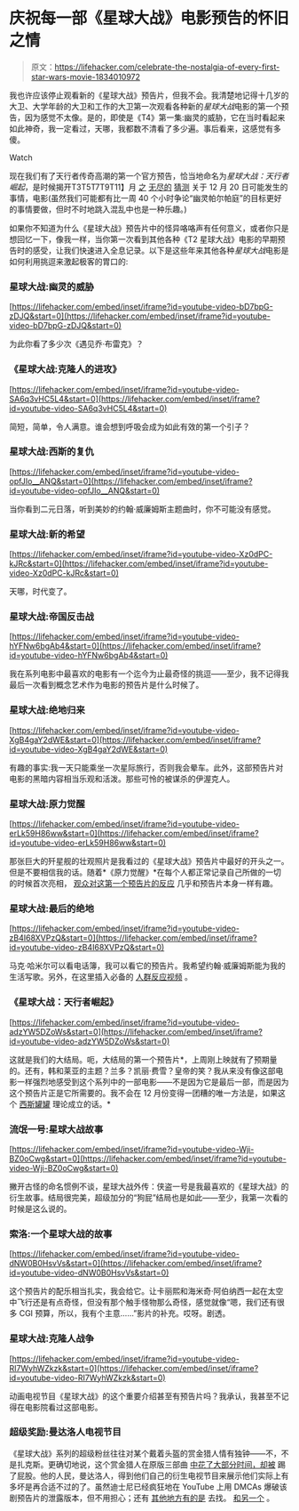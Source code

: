 # 庆祝每一部《星球大战》电影预告的怀旧之情

> 原文：<https://lifehacker.com/celebrate-the-nostalgia-of-every-first-star-wars-movie-1834010972>

我也许应该停止观看新的《星球大战》预告片，但我不会。我清楚地记得十几岁的大卫、大学年龄的大卫和工作的大卫第一次观看各种新的*星球大战*电影的第一个预告，因为感觉不太像。是的，即使是《T4》第一集:幽灵的威胁，它在当时看起来如此神奇，我一定看过，天哪，我都数不清看了多少遍。事后看来，这感觉有多傻。

Watch

现在我们有了天行者传奇高潮的第一个官方预告，恰当地命名为*星球大战：天行者崛起*，是时候揭开T3T5T7T9T11】月 [之](https://www.reddit.com/r/StarWarsLeaks/) [无尽的](https://www.reddit.com/r/StarWarsCanon) [猜测](https://originaltrilogy.com/) 关于 12 月 20 日可能发生的事情，电影(虽然我们可能都有比一周 40 个小时争论“幽灵帕尔帕庭”的目标更好的事情要做，但时不时地跳入混乱中也是一种乐趣。)

如果你不知道为什么《星球大战》预告片中的怪异咯咯声有任何意义，或者你只是想回忆一下，像我一样，当你第一次看到其他各种《T2 星球大战》电影的早期预告时的感受，让我们快速进入全息记录。以下是这些年来其他各种*星球大战*电影是如何利用挑逗来激起极客的胃口的:

### 星球大战:幽灵的威胁

 [https://lifehacker.com/embed/inset/iframe?id=youtube-video-bD7bpG-zDJQ&start=0](https://lifehacker.com/embed/inset/iframe?id=youtube-video-bD7bpG-zDJQ&start=0) 

为此你看了多少次《遇见乔·布雷克》？

### 《星球大战:克隆人的进攻》

 [https://lifehacker.com/embed/inset/iframe?id=youtube-video-SA6q3vHC5L4&start=0](https://lifehacker.com/embed/inset/iframe?id=youtube-video-SA6q3vHC5L4&start=0) 

简短，简单，令人满意。谁会想到呼吸会成为如此有效的第一个引子？

### **星球大战:西斯的复仇**

 [https://lifehacker.com/embed/inset/iframe?id=youtube-video-opfJIo__ANQ&start=0](https://lifehacker.com/embed/inset/iframe?id=youtube-video-opfJIo__ANQ&start=0) 

当你看到二元日落，听到美妙的约翰·威廉姆斯主题曲时，你不可能没有感觉。

### 星球大战:新的希望

 [https://lifehacker.com/embed/inset/iframe?id=youtube-video-Xz0dPC-kJRc&start=0](https://lifehacker.com/embed/inset/iframe?id=youtube-video-Xz0dPC-kJRc&start=0) 

天哪，时代变了。

### 星球大战:帝国反击战

 [https://lifehacker.com/embed/inset/iframe?id=youtube-video-hYFNw6bgAb4&start=0](https://lifehacker.com/embed/inset/iframe?id=youtube-video-hYFNw6bgAb4&start=0) 

我在系列电影中最喜欢的电影有一个迄今为止最奇怪的挑逗——至少，我不记得我最后一次看到概念艺术作为电影的预告片是什么时候了。

### **星球大战:绝地归来**

 [https://lifehacker.com/embed/inset/iframe?id=youtube-video-XgB4gaY2dWE&start=0](https://lifehacker.com/embed/inset/iframe?id=youtube-video-XgB4gaY2dWE&start=0) 

有趣的事实:我一天只能乘坐一次星际旅行，否则我会晕车。此外，这部预告片对电影的黑暗内容相当乐观和活泼。那些可怜的被谋杀的伊渥克人。

### 星球大战:原力觉醒

 [https://lifehacker.com/embed/inset/iframe?id=youtube-video-erLk59H86ww&start=0](https://lifehacker.com/embed/inset/iframe?id=youtube-video-erLk59H86ww&start=0) 

那张巨大的歼星舰的壮观照片是我看过的《星球大战》预告片中最好的开头之一。但是不要相信我的话。随着*《原力觉醒》*在每个人都正常记录自己所做的一切的时候首次亮相， [观众对这第一个预告片的反应](https://www.youtube.com/watch?v=-G03nfyGiFE) 几乎和预告片本身一样有趣。

### 星球大战:最后的绝地

 [https://lifehacker.com/embed/inset/iframe?id=youtube-video-zB4I68XVPzQ&start=0](https://lifehacker.com/embed/inset/iframe?id=youtube-video-zB4I68XVPzQ&start=0) 

马克·哈米尔可以看电话簿，我可以看它的预告片。我希望约翰·威廉姆斯能为我的生活写歌。另外，在这里插入必备的 [人群反应视频](https://www.youtube.com/watch?v=LRZ4A2tXyj8) 。

### 《星球大战：天行者崛起》

 [https://lifehacker.com/embed/inset/iframe?id=youtube-video-adzYW5DZoWs&start=0](https://lifehacker.com/embed/inset/iframe?id=youtube-video-adzYW5DZoWs&start=0) 

这就是我们的大结局。呃，大结局的第一个预告片*，上周刚上映就有了预期量的。还有，韩和莱亚的主题？兰多？凯丽·费雪？皇帝的笑？我从来没有像这部电影一样强烈地感受到这个系列中的一部电影——不是因为它是最后一部，而是因为这个预告片正是它所需要的。我不会在 12 月份变得一团糟的唯一方法是，如果这个 [西斯罐罐](https://www.ranker.com/list/jar-jar-binks-sith-lord-fan-theory-on-reddit/john-saavedra) 理论成立的话。*

### 流氓一号:星球大战故事

 [https://lifehacker.com/embed/inset/iframe?id=youtube-video-Wji-BZ0oCwg&start=0](https://lifehacker.com/embed/inset/iframe?id=youtube-video-Wji-BZ0oCwg&start=0) 

撇开古怪的命名惯例不谈，星球大战外传：侠盗一号是我最喜欢的《星球大战》的衍生故事。结局很完美，超级加分的“狗屁”结局也是如此——至少，我第一次看的时候是这么说的。

### 索洛:一个星球大战的故事

 [https://lifehacker.com/embed/inset/iframe?id=youtube-video-dNW0B0HsvVs&start=0](https://lifehacker.com/embed/inset/iframe?id=youtube-video-dNW0B0HsvVs&start=0) 

这个预告片的配乐相当扎实，我会给它。让卡丽熙和海米奇·阿伯纳西一起在太空中飞行还是有点奇怪，但没有那个触手怪物那么奇怪，感觉就像“嗯，我们还有很多 CGI 预算，所以，我有个主意……”影片的补充。哎呀。剧透。

### 星球大战:克隆人战争

 [https://lifehacker.com/embed/inset/iframe?id=youtube-video-RI7WyhWZkzk&start=0](https://lifehacker.com/embed/inset/iframe?id=youtube-video-RI7WyhWZkzk&start=0) 

动画电视节目《星球大战》的这个重要介绍甚至有预告片吗？我承认，我甚至不记得在电影院看过这部电影。

### 超级奖励:曼达洛人电视节目

《星球大战》系列的超级粉丝往往对某个戴着头盔的赏金猎人情有独钟——不，不是扎克斯。更确切地说，这个赏金猎人在原版三部曲 [中花了大部分时间，却被](https://www.youtube.com/watch?v=nAnkFVaKnec) 踢了屁股。他的人民，曼达洛人，得到他们自己的衍生电视节目来展示他们实际上有多坏是再合适不过的了。虽然迪士尼已经疯狂地在 YouTube 上用 DMCAs 爆破该剧预告片的泄露版本，但不用担心；还有 [其他地方有的是](https://streamable.com/rgxvy) 去找。 [和另一个](https://drive.google.com/file/d/1MBjNE59kHcK3ZGHUAiwJ2higzxgVCFiD/view) 。